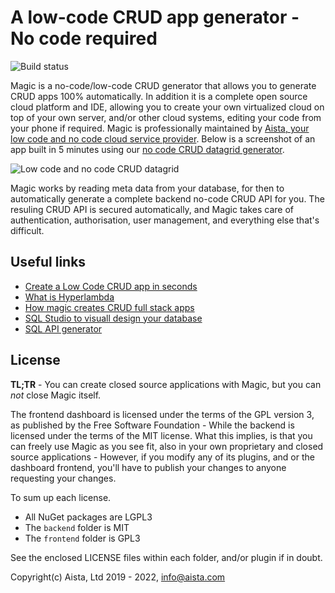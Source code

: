 
# A low-code CRUD app generator - No code required

![Build status](https://github.com/polterguy/magic/actions/workflows/codeql-analysis.yml/badge.svg)

Magic is a no-code/low-code CRUD generator that allows you to generate CRUD apps 100% automatically.
In addition it is a complete open source cloud platform and IDE, allowing you to create your own virtualized
cloud on top of your own server, and/or other cloud systems, editing your code from your phone if required.
Magic is professionally maintained by [Aista, your low code and no code cloud service provider](https://aista.com).
Below is a screenshot of an app built in 5 minutes using our [no code CRUD datagrid generator](https://aista.com/crud-datagrid/).

![Low code and no code CRUD datagrid](https://raw.githubusercontent.com/polterguy/polterguy.github.io/master/images/sakila.jpg)

Magic works by reading meta data from your database, for then to automatically generate a
complete backend no-code CRUD API for you. The resuling CRUD API is secured automatically, and Magic takes care
of authentication, authorisation, user management, and everything else that's difficult.

## Useful links

* [Create a Low Code CRUD app in seconds](https://aista.com)
* [What is Hyperlambda](https://aista.com/hyperlambda/)
* [How magic creates CRUD full stack apps](https://aista.com/crud-datagrid/)
* [SQL Studio to visuall design your database](https://aista.com/sql-studio/)
* [SQL API generator](https://aista.com/sql-api-generator/)

## License

**TL;TR** - You can create closed source applications with Magic, but you can _not_ close Magic itself.

The frontend dashboard is licensed under the terms of the GPL version 3, as published by the Free Software Foundation -
While the backend is licensed under the terms of the MIT license. What this implies, is that you can freely use Magic
as you see fit, also in your own proprietary and closed source applications - However, if you modify any of its plugins,
and or the dashboard frontend, you'll have to publish your changes to anyone requesting your changes.

To sum up each license.

* All NuGet packages are LGPL3
* The `backend` folder is MIT
* The `frontend` folder is GPL3

See the enclosed LICENSE files within each folder, and/or plugin if in doubt.

Copyright(c) Aista, Ltd 2019 - 2022, info@aista.com

